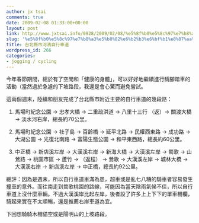 ```yaml
---
author: jx tsai
comments: true
date: 2009-02-08 01:33:00+00:00
layout: post
link: http://www.jxtsai.info/0928/2009/02/08/%e5%8f%b0%e5%8c%97%e7%b8%a3%e5%b8%82%e6%b2%b3%e6%bf%b1%e8%87%aa%e8%a1%8c%e8%bb%8a%e9%81%93/
slug: '%e5%8f%b0%e5%8c%97%e7%b8%a3%e5%b8%82%e6%b2%b3%e6%bf%b1%e8%87%aa%e8%a1%8c%e8%bb%8a%e9%81%93'
title: 台北縣市河濱自行車道
wordpress_id: 266
categories:
- jogging / cycling
---
```


今年春節期間，總於有了空閒和「健康的身體」，可以好好地繼續進行騎腳踏車的活動（當然過於急遽的下坡路段，我還是會心驚而避免嘗試。  
  
這兩個週末，陸續和朋友完成了台北縣市附近主要的自行車道的幾段路：  
  
1. 馬場町紀念公園 → 忠孝大橋 → 二重疏洪道 → 八里十三行 （返）→ 關渡大橋 → 淡水河右岸，總長約70公里。  
  
2. 馬場町紀念公園 → 社子島 → 百齡橋 → 延平北路 → 民權西東路 → 成功路 → 大湖公園   → 光復北南路 → 富陽生態公園 → 和平東西路，總長約60公里。  
  
3. 中正橋 → 新店溪左岸 → 大漢溪右岸 → 新海大橋 → 大漢溪左岸 → 鶯歌 → 山鶯路 → 桃園市區 → 蘆竹 → （返程） → 鶯歌 → 大漢溪左岸 → 城林大橋 → 大漢溪右岸 → 新店溪左岸 → 中正橋，總長約92公里。  
  
總評：因為是週末，所以自行車道車滿為患，超車或是亂七八糟的騎車者容易發生撞車的意外。而往南走到鶯歌桃園的路線，可能因為當天陰雨氣候不佳，所以自行車道上沒什麼車輛。不過大漢溪岸比起左岸，後者設了許多上上下下的單車柵欄，騎起來實在不太順暢，還是推薦右岸車道為宜。  
  
下回想騎騎木柵貓空或是陽明山的上坡路段。
